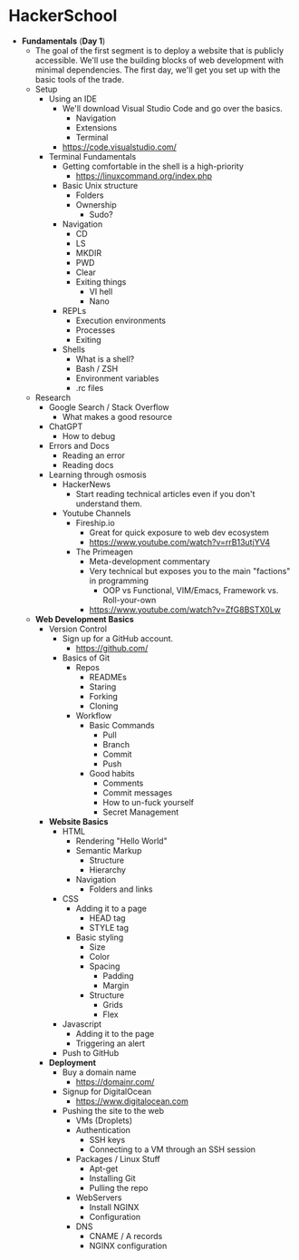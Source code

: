 # HackerSchool
- **Fundamentals** (**Day 1**)
  - The goal of the first segment is to deploy a website that is publicly accessible. We'll use the building blocks of web development with minimal dependencies. The first day, we'll get you set up with the basic tools of the trade.
  - Setup
    - Using an IDE
      - We'll download Visual Studio Code and go over the basics. 
        - Navigation
        - Extensions
        - Terminal
      - https://code.visualstudio.com/
    - Terminal Fundamentals
      - Getting comfortable in the shell is a high-priority
        - https://linuxcommand.org/index.php
      - Basic Unix structure 
        - Folders
        - Ownership
          - Sudo?
      - Navigation
        - CD
        - LS
        - MKDIR
        - PWD
        - Clear
        - Exiting things
          - VI hell
          - Nano
      - REPLs
        - Execution environments
        - Processes
        - Exiting
      - Shells
        - What is a shell?
        - Bash / ZSH
        - Environment variables
        -  .rc files
  - Research
    - Google Search / Stack Overflow
      - What makes a good resource
    - ChatGPT
      - How to debug
    - Errors and Docs
      - Reading an error
      - Reading docs
    - Learning through osmosis
      - HackerNews
        - Start reading technical articles even if you don't understand them.
      - Youtube Channels
        - Fireship.io
          - Great for quick exposure to web dev ecosystem 
          - https://www.youtube.com/watch?v=rrB13utjYV4
        - The Primeagen
          - Meta-development commentary 
          - Very technical but exposes you to the main "factions" in programming
            - OOP vs Functional, VIM/Emacs, Framework vs. Roll-your-own
          - https://www.youtube.com/watch?v=ZfG8BSTX0Lw 
  - **Web Development Basics**
    - Version Control
      - Sign up for a GitHub account.
        - https://github.com/
      - Basics of Git
        - Repos
          - READMEs
          - Staring
          - Forking
          - Cloning
        - Workflow 
          - Basic Commands
            - Pull
            - Branch
            - Commit 
            - Push 
          - Good habits
            - Comments
            - Commit messages
            - How to un-fuck yourself
            - Secret Management
    - **Website Basics**
      - HTML
        - Rendering "Hello World"
        - Semantic Markup
          - Structure
          - Hierarchy 
        - Navigation
          - Folders and links
      - CSS
        - Adding it to a page
          - HEAD tag
          - STYLE tag
        - Basic styling
          - Size
          - Color
          - Spacing
            - Padding
            - Margin
          - Structure
            - Grids
            - Flex
      - Javascript 
        - Adding it to the page
        - Triggering an alert
      - Push to GitHub
    - **Deployment**
      - Buy a domain name
        - https://domainr.com/
      - Signup for DigitalOcean
        - https://www.digitalocean.com
      - Pushing the site to the web
        - VMs (Droplets)
        - Authentication
          - SSH keys
          - Connecting to a VM through an SSH session
        - Packages / Linux Stuff
          - Apt-get
          - Installing Git 
          - Pulling the repo
        - WebServers
          - Install NGINX 
          - Configuration
        - DNS
          - CNAME / A records
          - NGINX configuration
